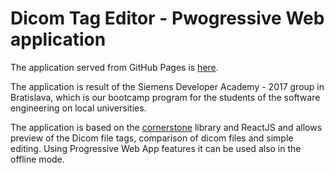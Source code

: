 # Dicom Tag Editor - Pwogressive Web application

The application served from GitHub Pages is [here](https://milung.github.io/dicom-editor/dist/). 

The application is result of the Siemens Developer Academy - 2017 group in Bratislava, which is our bootcamp program for the students of the software engineering on local universities. 

The application is based on the [cornerstone](https://github.com/chafey/cornerstone) library and ReactJS and allows preview of the Dicom file tags, comparison of dicom files and simple editing. Using Progressive Web App features it can be used also in the offline mode. 


